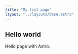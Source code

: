 ```yaml
---
title: "My fist page"
layout: "../layouts/base.astro"
---
```


## Hello world

Hello page with Astro.
